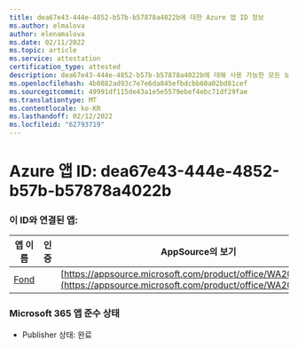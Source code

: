 ```yaml
---
title: dea67e43-444e-4852-b57b-b57878a4022b에 대한 Azure 앱 ID 정보
ms.author: elmalova
author: elenamalova
ms.date: 02/11/2022
ms.topic: article
ms.service: attestation
certification_type: attested
description: dea67e43-444e-4852-b57b-b57878a4022b에 대해 사용 가능한 모든 보안 및 규정 준수 정보입니다.
ms.openlocfilehash: 4b0882ad93c7e7e6da845efbdcbb60a02bd81cef
ms.sourcegitcommit: 49991df115de43a1e5e5579ebef4ebc71df29fae
ms.translationtype: MT
ms.contentlocale: ko-KR
ms.lasthandoff: 02/12/2022
ms.locfileid: "62793719"
---
```

# <a name="azure-app-id-dea67e43-444e-4852-b57b-b57878a4022b"></a>Azure 앱 ID: dea67e43-444e-4852-b57b-b57878a4022b


### <a name="apps-associated-with-this-id"></a>이 ID와 연결된 앱:
| **앱 이름** | **인증** | **AppSource의 보기** |
|--------------|---------------|-----------------------|
| [Fond](https://docs.microsoft.com/microsoft-365-app-certification/forward/WA200003631) |  | [https://appsource.microsoft.com/product/office/WA200003631](https://appsource.microsoft.com/product/office/WA200003631) |

### <a name="microsoft-365-app-compliance-status"></a>Microsoft 365 앱 준수 상태
- Publisher 상태: 완료
